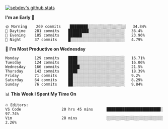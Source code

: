 [![sebdev's github stats](https://github-readme-stats.vercel.app/api?username=sebdeveloper6952)](https://github.com/anuraghazra/github-readme-stats)
<!--START_SECTION:waka-->
**I'm an Early 🐤** 

```text
🌞 Morning    269 commits    ████████░░░░░░░░░░░░░░░░░   34.84% 
🌆 Daytime    281 commits    █████████░░░░░░░░░░░░░░░░   36.4% 
🌃 Evening    185 commits    ██████░░░░░░░░░░░░░░░░░░░   23.96% 
🌙 Night      37 commits     █░░░░░░░░░░░░░░░░░░░░░░░░   4.79%

```
📅 **I'm Most Productive on Wednesday** 

```text
Monday       129 commits    ████░░░░░░░░░░░░░░░░░░░░░   16.71% 
Tuesday      124 commits    ████░░░░░░░░░░░░░░░░░░░░░   16.06% 
Wednesday    166 commits    █████░░░░░░░░░░░░░░░░░░░░   21.5% 
Thursday     142 commits    ████░░░░░░░░░░░░░░░░░░░░░   18.39% 
Friday       71 commits     ██░░░░░░░░░░░░░░░░░░░░░░░   9.2% 
Saturday     64 commits     ██░░░░░░░░░░░░░░░░░░░░░░░   8.29% 
Sunday       76 commits     ██░░░░░░░░░░░░░░░░░░░░░░░   9.84%

```


📊 **This Week I Spent My Time On** 

```text
🔥 Editors: 
VS Code                  20 hrs 45 mins      ████████████████████████░   97.74% 
Vim                      28 mins             ░░░░░░░░░░░░░░░░░░░░░░░░░   2.26%

```


<!--END_SECTION:waka-->
